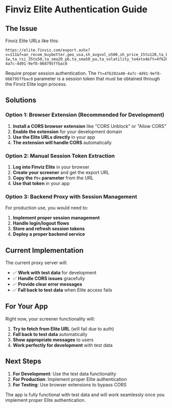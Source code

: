 # Finviz Elite Authentication Guide

## The Issue

Finviz Elite URLs like this:
```
https://elite.finviz.com/export.ashx?v=111&f=an_recom_buybetter,geo_usa,sh_avgvol_o500,sh_price_15to120,ta_beta_1to1.8,ta_pattern_channelup|tlsupport,ta_perf_-4to0-1w,ta_rsi_35to50,ta_sma20_pb,ta_sma50_pa,ta_volatility_to4xto4&ft=4f6202a40-4a7c-4d91-9ef8-068795ffbac0
```

Require proper session authentication. The `ft=4f6202a40-4a7c-4d91-9ef8-068795ffbac0` parameter is a session token that must be obtained through the Finviz Elite login process.

## Solutions

### Option 1: Browser Extension (Recommended for Development)

1. **Install a CORS browser extension** like "CORS Unblock" or "Allow CORS"
2. **Enable the extension** for your development domain
3. **Use the Elite URLs directly** in your app
4. **The extension will handle CORS** automatically

### Option 2: Manual Session Token Extraction

1. **Log into Finviz Elite** in your browser
2. **Create your screener** and get the export URL
3. **Copy the `ft=` parameter** from the URL
4. **Use that token** in your app

### Option 3: Backend Proxy with Session Management

For production use, you would need to:
1. **Implement proper session management**
2. **Handle login/logout flows**
3. **Store and refresh session tokens**
4. **Deploy a proper backend service**

## Current Implementation

The current proxy server will:
- ✅ **Work with test data** for development
- ✅ **Handle CORS issues** gracefully
- ✅ **Provide clear error messages**
- ✅ **Fall back to test data** when Elite access fails

## For Your App

Right now, your screener functionality will:
1. **Try to fetch from Elite URL** (will fail due to auth)
2. **Fall back to test data** automatically
3. **Show appropriate messages** to users
4. **Work perfectly for development** with test data

## Next Steps

1. **For Development**: Use the test data functionality
2. **For Production**: Implement proper Elite authentication
3. **For Testing**: Use browser extensions to bypass CORS

The app is fully functional with test data and will work seamlessly once you implement proper Elite authentication. 